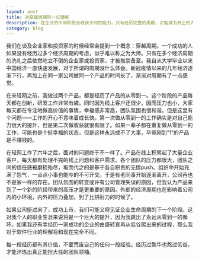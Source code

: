 ```yaml
---
layout: post
title: 对穿越周期的一点理解
description: 在企业的不同阶段会收获不同的能力，只有经历完整的周期，才能成为真正的大师
category: blog
---
```


我们在谈及企业家和投资家的时候经常会提到一个概念：穿越周期。一个成功的人如果没有经历过多个经济周期的考虑，似乎难以称之为大师。只有在多个经济周期的洗礼之后依然屹立不倒的企业家或投资家，才被推崇备至。我自从大学毕业以来中国经济一直快速发展，对于所谓的周期没什么体会。新冠疫情以来的几年经济逐渐下行，再加上在同一家公司做同一个产品的时间长了，渐渐对周期有了一点感觉。

在来轻网之前，我做过两个产品，都是经历了产品的从零到一。这个阶段的产品每天都在创新，研发工作非常有趣。同时因为线上客户还很少，因而压力也小，大家每天都在专注地做高价值的事情，幸福感非常高，团队氛围也很和谐。但是这里有个问题——工作的开心不意味着成长快。第一次做从零到一的工作确实是对自己能力很大的提升，但是第二次做收获就很有限了。如果一辈子都在重复做从零到一的工作，可能也是个挺幸福的状态，但是这样永远成不了大事，毕竟刚到“1”的产品是不赚钱的。

在轻网工作了六年之后，面对的问题终于不一样了。产品在线上积累起了大量企业客户，每天都有处理不完的线上问题和客户需求。各个团队的压力都很大，团队之间的信任感被磨损殆尽，取而代之的是基于各自职责的无情push。组织中开始充满了怨气，一点点小事也能吵的不可开交。于是有老同事开始逐渐离开，公司再也不是家一样的存在。团队氛围的转变或许有公司管理失误的原因，但我认为产品来到了一个新的阶段带来的高压才是更重要的原因。外部的经济周期也在影响着公司内的小环境，内外的压力叠加，到了比拼耐力的时候了。

如果公司挺过来了，成功上市，我们可能又将见证企业生命周期的下一个阶段。这对我个人的职业生涯来说将是一个巨大的提升，因为我跳出了永远从零到一的循环。如果我还有幸经历一家成功的企业的由盛转衰再从低谷爬出来的过程，那么我对于软件行业的理解将和现在完全不同。

每一段经历都有其价值，不要荒废自己的任何一段经验。经历过繁华也熬过低谷，才能淬炼出真正能担大任的团队领袖。
